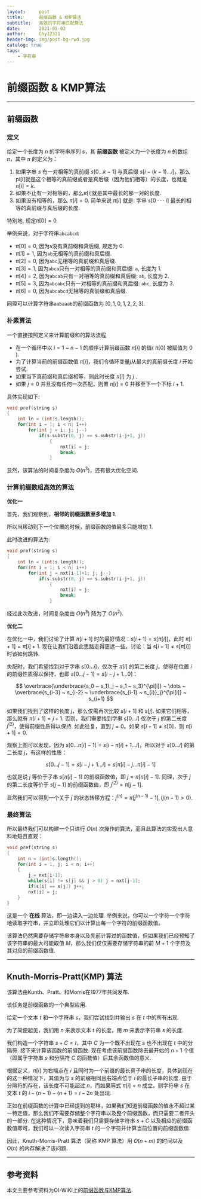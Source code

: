 ```yaml
---
layout:     post
title:      前缀函数 & KMP算法
subtitle:   高效的字符串匹配算法
date:       2021-05-02
author:     Chy12321
header-img: img/post-bg-rwd.jpg
catalog: true
tags:
    - 字符串
---
```


# 前缀函数 & KMP算法

---

## 前缀函数

### 定义

给定一个长度为 $n$ 的字符串序列 $s$，其 **前缀函数** 被定义为一个长度为 $n$ 的数组 $\pi$，其中 $\pi$ 的定义为：

1. 如果字串 $s$ 有一对相等的真前缀 $s[0 \dots k-1]$ 与真后缀 $s[i-(k-1) \dots i]$，那么pi[i]就是这个相等的真前缀或者是真后缀（因为他们相等）的长度，也就是$\pi[i] = k$.  
2. 如果不止有一对相等的，那么$\pi[i]$就是其中最长的那一对的长度.
3. 如果没有相等的，那么 $\pi[i] = 0$. 简单来说 $\pi[i]$ 就是: 字串 $s[0···i]$ 最长的相等的真前缀与真后缀的长度.

特别地, 规定$\pi[0] = 0$.

举例来说，对于字符串`abcabcd`:

* $\pi[0] = 0$, 因为`a`没有真前缀和真后缀, 规定为 $0$.
* $\pi[1] = 1$, 因为`ab`无相等的真前缀和真后缀.
* $\pi[2] = 0$, 因为`abc`无相等的真前缀和真后缀.
* $\pi[3] = 1$, 因为`abca`只有一对相等的真前缀和真后缀: `a`, 长度为 $1$.
* $\pi[4] = 2$, 因为`abcab`只有一对相等的真前缀和真后缀: `ab`, 长度为 $2$.
* $\pi[5] = 3$, 因为`abcabc`只有一对相等的真前缀和真后缀: `abc`, 长度为 $3$.
* $\pi[6] = 0$, 因为`abcabcd`无相等的真前缀和真后缀.

同理可以计算字符串`aabaaab`的前缀函数为 $[0, 1, 0, 1, 2, 2, 3]$.

### 朴素算法

一个直接按照定义来计算前缀和的算法流程

* 在一个循环中以 $i=1$ ~ $n-1$ 的顺序计算前缀函数 $\pi[i]$ 的值( $\pi[0]$ 被赋值为 $0$ ).
* 为了计算当前的前缀函数值 $\pi[i]$，我们令循环变量$j$从最大的真前缀长度 $i$ 开始尝试.
*  如果当下真前缀和真后缀相等，则此时长度 $\pi[i]$ 为 $j$ .
*  如果 $j = 0$ 并且没有任何一次匹配，则置 $\pi[i]=0$ 并移至下一个下标 $i+1$.

具体实现如下:

```cpp
void pref(string s)
{
    int ln = (int)s.length();
    for(int i = 1; i < n; i++)
        for(int j = i; j; j--)
            if(s.substr(0, j) == s.substr(i-j+1, j))
                {
                    nxt[i] = j;
                    break;
                }
```

显然，该算法的时间复杂度为 $O(n^3)$，还有很大优化空间. 

### 计算前缀数组高效的算法

**优化一**

首先，我们观察到，**相邻的前缀函数至多增加 $1$**.

所以当移动到下一个位置的时候，前缀函数的值最多只能增加 $1$.

此时改进的算法为:

```cpp
void pref(string s)
{
    int ln = (int)s.length();
    for(int i = 1; i < n; i++)
        for(int j = nxt[i-1]+1; j; j--)
            if(s.substr(0, j) == s.substr(i-j+1, j))
                {
                    nxt[i] = j;
                    break;
                }
```

经过此次改进，时间复杂度由 $O(n^3)$ 降为了 $O(n^2)$.

**优化二**

在优化一中，我们讨论了计算 $\pi[i+1]$ 时的最好情况：$s[i+1] = s[\pi[i]]$，此时 $\pi[i+1] = \pi[i] + 1$. 现在让我们沿着此思路走得更远一些，讨论：当 $s[i+1] \neq s[\pi[i]]$ 时该如何跳转. 

失配时，我们希望找到对于字串 $s[0 \dots i]$，仅次于 $\pi[i]$ 的第二长度 $j$，使得在位置 $i$ 的前缀性质得以保持，也即 $s[0 \dots j-1] = s[i-j+1 \dots 0]$：


$$
\overbrace{\underbrace{s_0 ~ s_1}_j ~ s_1 ~ s_3}^{\pi[i]} ~ \dots ~ \overbrace{s_{i-3} ~ s_{i-2} ~ \underbrace{s_{i-1} ~ s_{i}}_j}^{\pi[i]} ~ s_{i+1}
$$


如果我们找到了这样的长度 $j$，那么仅需再次比较 $s[i+1]$ 和 $s[j]$. 如果它们相等，那么就有 $\pi[i+1] = j+1$. 否则，我们需要找到字串 $s[0 \dots i]$ 仅次于 $j$ 的第二长度 $j^{(2)}$，使得前缀性质得以保持. 如此往复，直到 $j = 0$。如果 $s[i+1] \neq s[0]$，则 $\pi[i+1] = 0$. 

观察上图可以发现，因为 $s[0 \dots \pi[i]-1] = s[i-\pi[i]+1 \dots i]$，所以对于 $s[0 \dots i]$ 的第二长度 $j$，有这样的性质：


$$
s[0 \dots j-1] = s[i-j+1 \dots i] = s[\pi[i]-j \dots \pi[i]-1]
$$


也就是说 $j$ 等价于子串 $s[\pi[i]-1]$ 的前缀函数值，即 $j = \pi[\pi[i]-1]$. 同理，次于 $j$ 的第二长度等价于 $s[j-1]$ 的前缀函数值，即 $j^{(2)} = \pi[j-1]$. 

显然我们可以得到一个关于 $j$ 的状态转移方程：$j^{(n)} = \pi[j^{(n-1)}-1],(j{(n-1)} > 0)$. 

### 最终算法

所以最终我们可以构建一个只进行 $O(n)$ 次操作的算法，而且此算法的实现出人意料地短且直观：

```cpp
void pref(string s)
{
    int n = (int)s.length();
    for(int i = 1, j; i < n; i++)
    {
        j = nxt[i-1];
        while(s[i] != s[j] && j > 0) j = nxt[j-1];
        if(s[i] == s[j]) j++;
        nxt[i] = j;
    }
}
```

这是一个 **在线** 算法，即一边读入一边处理. 
举例来说，你可以一个字符一个字符地读取字符串，并立即处理它们以计算出每一个字符的前缀函数值。

该算法仍然需要存储字符串本身以及先前计算过的函数值，但如果我们已经预知了该字符串的最大可能取值 $M$，那么我们仅仅需要存储字符串的前 $M+1$ 个字符及其对应的前缀函数值. 

---

## Knuth-Morris-Pratt(KMP) 算法

该算法由Kunth、Pratt、和Morris在1977年共同发布. 

该任务是前缀函数的一个典型应用. 

给定一个文本 $t$ 和一个字符串 $s$，我们尝试找到并输出 $s$ 在 $t$ 中的所有出现. 

为了简便起见，我们用 $n$ 来表示文本 $t$ 的长度，用 $m$ 来表示字符串 $s$ 的长度. 

我们构造一个字符串 $s + C = t$，其中 $C$ 为一个既不出现在 $s$ 也不出现在 $t$ 中的分隔符.
接下来计算该函数的前缀函数. 现在考虑该前缀函数除去最开始的 $n + 1$ 个值（即属于字符串 $s$ 和分隔符 $C$ 的函数值）后其余函数值的意义. 

根据定义，$\pi[i]$ 为右端点在 $i$ 且同时为一个前缀的最长真子串的长度，具体到现在的这一种情况下，其值为与 $s$ 的前缀相同且右端点位于 $i$ 的最长子串的长度. 由于分隔符的存在，该长度不可能超过 $n$，而如果等式 $\pi[i] = n$ 成立，则字符串 $s$ 在文本 $t$ 的 $i - (n-1) - (n+1) = i - 2n$ 处出现. 

正如在前缀函数的计算中已经提到的那样，如果我们知道前缀函数的值永不超过某一特定值，那么我们不需要存储整个字符串以及整个前缀函数，而只需要二者开头的一部分. 在这种情况下，意味着我们只需要存储字符串 $s + C$ 以及相应的前缀函数值即可，我们可以一次读入字符串 $t$ 的一个字符并计算当前位置的前缀函数值. 

因此，Knuth-Morris-Pratt 算法（简称 KMP 算法）用 $O(n+m)$ 的时间以及 $O(n)$ 的内存解决了该问题. 

---

## 参考资料

本文主要参考资料为OI-WiKi上的[前缀函数与KMP算法](https://oi-wiki.org/string/kmp/).